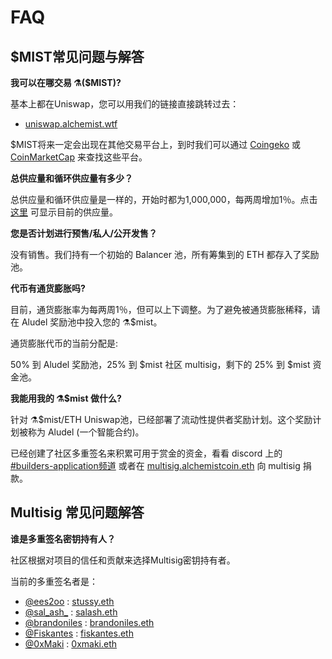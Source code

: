 # FAQ

## **$MIST常见问题与解答**

**我可以在哪交易 ⚗️\($MIST\)?**

基本上都在Uniswap，您可以用我们的链接直接跳转过去：

* [uniswap.alchemist.wtf](http://uniswap.alchemist.wtf)

$MIST将来一定会出现在其他交易平台上，到时我们可以通过 [Coingeko](https://www.coingecko.com/en/coins/alchemist) 或 [CoinMarketCap](https://coinmarketcap.com/currencies/alchemist/) 来查找这些平台。

**总供应量和循环供应量有多少？**

总供应量和循环供应量是一样的，开始时都为1,000,000，每两周增加1％。点击[这里](https://etherscan.io/token/0x88acdd2a6425c3faae4bc9650fd7e27e0bebb7ab) 可显示目前的供应量。

**您是否计划进行预售/私人/公开发售？**

没有销售。我们持有一个初始的 Balancer 池，所有筹集到的 ETH 都存入了奖励池。

**代币有通货膨胀吗?**

目前，通货膨胀率为每两周1％，但可以上下调整。为了避免被通货膨胀稀释，请在 Aludel 奖励池中投入您的 ⚗️$mist。

通货膨胀代币的当前分配是:

50% 到 Aludel 奖励池，25% 到 $mist 社区 multisig，剩下的 25% 到 $mist 资金池。

**我能用我的 ⚗️$mist 做什么?**

针对 ⚗️$mist/ETH Uniswap池，已经部署了流动性提供者奖励计划。这个奖励计划被称为 Aludel \(一个智能合约\)。

已经创建了社区多重签名来积累可用于赏金的资金，看看 discord 上的 [\#builders-application频道](https://discord.com/invite/92hQDCw25u) 或者在 [multisig.alchemistcoin.eth](https://etherscan.io/address/multisig.alchemistcoin.eth) 向 multisig 捐款。

## **Multisig 常见问题解答**

**谁是多重签名密钥持有人？**

社区根据对项目的信任和贡献来选择Multisig密钥持有者。

当前的多重签名者是：

* [@ees2oo](https://twitter.com/ees2oo) : [stussy.eth](https://etherscan.io/address/stussy.eth)
* [@sal_ash_](https://twitter.com/sal_ash_) : [salash.eth](https://etherscan.io/address/salash.eth)
* [@brandoniles](https://twitter.com/brandoniles) : [brandoniles.eth](https://etherscan.io/address/brandoniles.eth)
* [@Fiskantes](https://twitter.com/Fiskantes) : [fiskantes.eth](https://etherscan.io/address/fiskantes.eth)
* [@0xMaki](https://twitter.com/0xMaki) : [0xmaki.eth](https://etherscan.io/address/0xmaki.eth)



